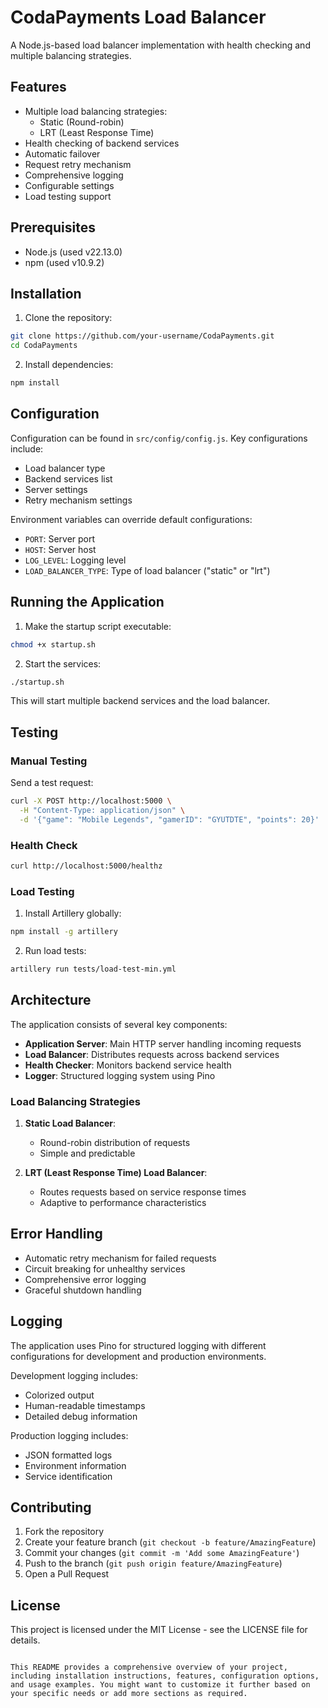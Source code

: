 # CodaPayments Load Balancer

A Node.js-based load balancer implementation with health checking and multiple balancing strategies.

## Features

- Multiple load balancing strategies:
  - Static (Round-robin)
  - LRT (Least Response Time)
- Health checking of backend services
- Automatic failover
- Request retry mechanism
- Comprehensive logging
- Configurable settings
- Load testing support

## Prerequisites

- Node.js (used v22.13.0)
- npm (used v10.9.2)

## Installation

1. Clone the repository:
```bash
git clone https://github.com/your-username/CodaPayments.git
cd CodaPayments
```

2. Install dependencies:
```bash
npm install
```

## Configuration

Configuration can be found in `src/config/config.js`. Key configurations include:

- Load balancer type
- Backend services list
- Server settings
- Retry mechanism settings

Environment variables can override default configurations:
- `PORT`: Server port
- `HOST`: Server host
- `LOG_LEVEL`: Logging level
- `LOAD_BALANCER_TYPE`: Type of load balancer ("static" or "lrt")

## Running the Application

1. Make the startup script executable:
```bash
chmod +x startup.sh
```

2. Start the services:
```bash
./startup.sh
```

This will start multiple backend services and the load balancer.

## Testing

### Manual Testing

Send a test request:
```bash
curl -X POST http://localhost:5000 \
  -H "Content-Type: application/json" \
  -d '{"game": "Mobile Legends", "gamerID": "GYUTDTE", "points": 20}'
```

### Health Check

```bash
curl http://localhost:5000/healthz
```

### Load Testing

1. Install Artillery globally:
```bash
npm install -g artillery
```

2. Run load tests:
```bash
artillery run tests/load-test-min.yml
```

## Architecture

The application consists of several key components:

- **Application Server**: Main HTTP server handling incoming requests
- **Load Balancer**: Distributes requests across backend services
- **Health Checker**: Monitors backend service health
- **Logger**: Structured logging system using Pino

### Load Balancing Strategies

1. **Static Load Balancer**:
   - Round-robin distribution of requests
   - Simple and predictable

2. **LRT (Least Response Time) Load Balancer**:
   - Routes requests based on service response times
   - Adaptive to performance characteristics

## Error Handling

- Automatic retry mechanism for failed requests
- Circuit breaking for unhealthy services
- Comprehensive error logging
- Graceful shutdown handling

## Logging

The application uses Pino for structured logging with different configurations for development and production environments.

Development logging includes:
- Colorized output
- Human-readable timestamps
- Detailed debug information

Production logging includes:
- JSON formatted logs
- Environment information
- Service identification

## Contributing

1. Fork the repository
2. Create your feature branch (`git checkout -b feature/AmazingFeature`)
3. Commit your changes (`git commit -m 'Add some AmazingFeature'`)
4. Push to the branch (`git push origin feature/AmazingFeature`)
5. Open a Pull Request

## License

This project is licensed under the MIT License - see the LICENSE file for details.
```

This README provides a comprehensive overview of your project, including installation instructions, features, configuration options, and usage examples. You might want to customize it further based on your specific needs or add more sections as required.
